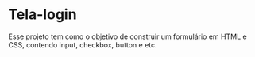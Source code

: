 # Tela-login

Esse projeto tem como o objetivo de construir um formulário em HTML e CSS, contendo input, checkbox, button e etc.
